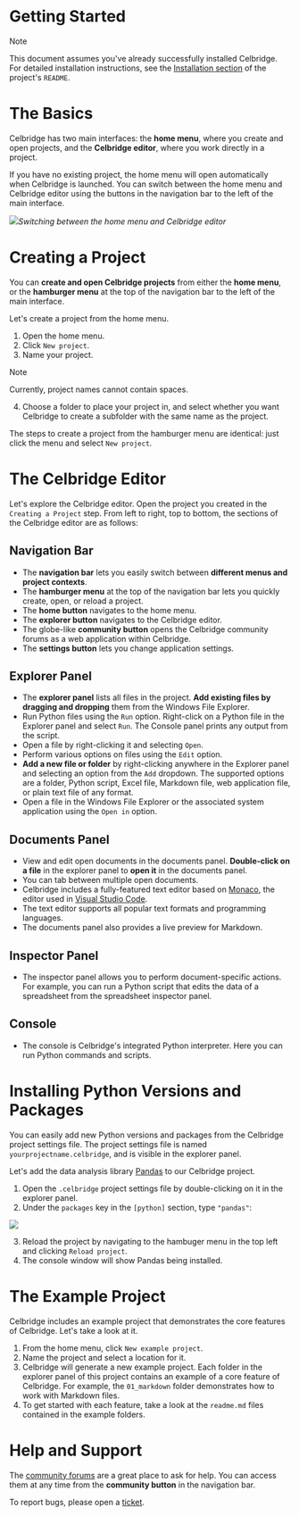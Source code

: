 Getting Started
==============

> [!NOTE]
> This document assumes you've already successfully installed Celbridge. For detailed installation instructions, see the [Installation section](https://github.com/celbridge-org/celbridge?tab=readme-ov-file#installation) of the project's `README`. 

# The Basics

Celbridge has two main interfaces: the **home menu**, where you create and open projects, and the **Celbridge editor**, where you work directly in a project. 

If you have no existing project, the home menu will open automatically when Celbridge is launched. You can switch between the home menu and Celbridge editor using the buttons in the navigation bar to the left of the main interface.  

![](https://github.com/AnTulcha/Celbridge/blob/main/docs/images/home_explorer_buttons_switch.gif)*Switching between the home menu and Celbridge editor*

# Creating a Project

You can **create and open Celbridge projects** from either the **home menu**, or the **hamburger menu** at the top of the navigation bar to the left of the main interface. 

Let's create a project from the home menu.

1. Open the home menu.  
2. Click `New project`. 
3. Name your project.

> [!NOTE]
> Currently, project names cannot contain spaces. 

4. Choose a folder to place your project in, and select whether you want Celbridge to create a subfolder with the same name as the project. 

The steps to create a project from the hamburger menu are identical: just click the menu and select `New project`.

# The Celbridge Editor

Let's explore the Celbridge editor. Open the project you created in the `Creating a Project` step. From left to right, top to bottom, the sections of the Celbridge editor are as follows:

## Navigation Bar

* The **navigation bar** lets you easily switch between **different menus and project contexts**.
* The **hamburger menu** at the top of the navigation bar lets you quickly create, open, or reload a project.
* The **home button** navigates to the home menu.
* The **explorer button** navigates to the Celbridge editor. 
* The globe-like **community button** opens the Celbridge community forums as a web application within Celbridge.
* The **settings button** lets you change application settings.   

## Explorer Panel

* The **explorer panel** lists all files in the project. **Add existing files by dragging and dropping** them from the Windows File Explorer. 
* Run Python files using the `Run` option. Right-click on a Python file in the Explorer panel and select `Run`. The Console panel prints any output from the script. 
* Open a file by right-clicking it and selecting `Open`. 
* Perform various options on files using the `Edit` option. 
* **Add a new file or folder** by right-clicking anywhere in the Explorer panel and selecting an option from the `Add` dropdown. The supported options are a folder, Python script, Excel file, Markdown file, web application file, or plain text file of any format. 
* Open a file in the Windows File Explorer or the associated system application using the `Open in` option. 

## Documents Panel

* View and edit open documents in the documents panel. **Double-click on a file** in the explorer panel to **open it** in the documents panel.  
* You can tab between multiple open documents.  
* Celbridge includes a fully-featured text editor based on [Monaco](https://microsoft.github.io/monaco-editor/), the editor used in [Visual Studio Code](https://code.visualstudio.com/). 
* The text editor supports all popular text formats and programming languages. 
* The documents panel also provides a live preview for Markdown. 

## Inspector Panel

* The inspector panel allows you to perform document-specific actions. For example, you can run a Python script that edits the data of a spreadsheet from the spreadsheet inspector panel. 

## Console

* The console is Celbridge's integrated Python interpreter. Here you can run Python commands and scripts. 

# Installing Python Versions and Packages

You can easily add new Python versions and packages from the Celbridge project settings file. The project settings file is named `yourprojectname.celbridge`, and is visible in the explorer panel. 

Let's add the data analysis library [Pandas](https://pandas.pydata.org/) to our Celbridge project. 

1. Open the `.celbridge` project settings file by double-clicking on it in the explorer panel.
2. Under the `packages` key in the `[python]` section, type `"pandas"`:

![](https://github.com/AnTulcha/Celbridge/blob/main/docs/images/project_settings.png)

3. Reload the project by navigating to the hambuger menu in the top left and clicking `Reload project`. 
4. The console window will show Pandas being installed. 

# The Example Project

Celbridge includes an example project that demonstrates the core features of Celbridge. Let's take a look at it. 

1. From the home menu, click `New example project`.
2. Name the project and select a location for it.
3. Celbridge will generate a new example project. Each folder in the explorer panel of this project contains an example of a core feature of Celbridge. For example, the `01_markdown` folder demonstrates how to work with Markdown files.
4. To get started with each feature, take a look at the `readme.md` files contained in the example folders.

# Help and Support 

The [community forums](https://celbridge.discourse.group/) are a great place to ask for help. You can access them at any time from the **community button** in the navigation bar.

To report bugs, please open a [ticket](https://github.com/celbridge-org/celbridge/issues). 
